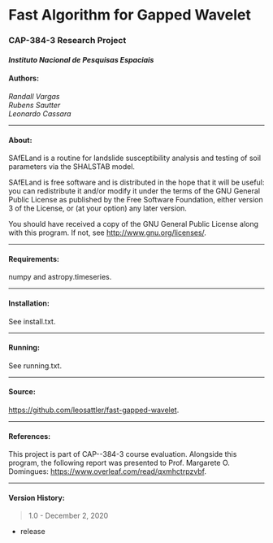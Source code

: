 # Fast Algorithm for Gapped Wavelet  
### CAP-384-3 Research Project  
#### *Instituto Nacional de Pesquisas Espaciais*  

#### Authors:
*Randall Vargas*  
*Rubens Sautter*  
*Leonardo Cassara*  
__________________________________________________
#### About: 

SAfELand is a routine for landslide susceptibility analysis 
and testing of soil parameters via the SHALSTAB model.  
  
SAfELand is free software and is distributed in the hope 
that it will be useful: you can redistribute it and/or 
modify it under the terms of the GNU General Public License 
as published by the Free Software Foundation, either version 
3 of the License, or (at your option) any later version.  

You should have received a copy of the GNU General Public License 
along with this program. If not, see <http://www.gnu.org/licenses/>.

____________________________________________________________
#### Requirements:  
numpy and astropy.timeseries.

____________________________________________________________
#### Installation:  
See install.txt.

____________________________________________________________
#### Running:  
See running.txt.

____________________________________________________________
#### Source:  
<https://github.com/leosattler/fast-gapped-wavelet>.

____________________________________________________________
#### References:  
This project is part of CAP--384-3 course evaluation. Alongside this program, the following report was presented to Prof. Margarete O. Domingues: 
<https://www.overleaf.com/read/qxmhctrpzvbf>.

____________________________________________________________
#### Version History:  
> 1.0 - December 2, 2020  
- release
